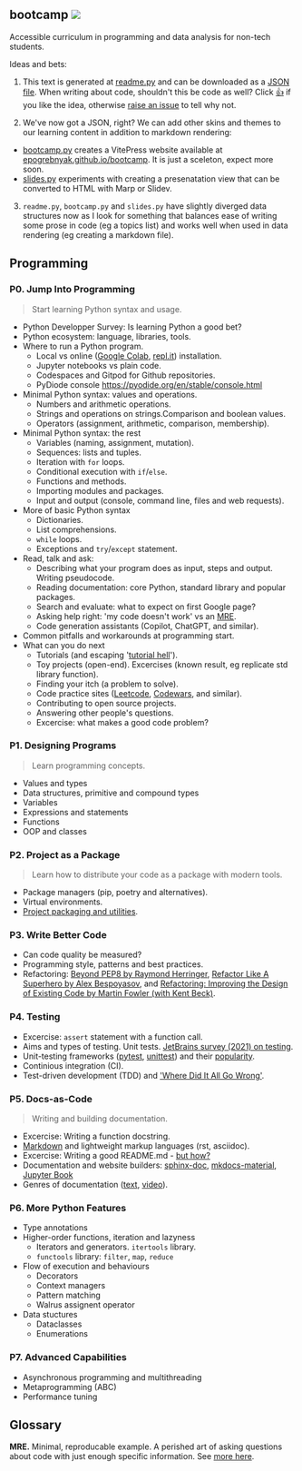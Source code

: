 ## bootcamp ![](https://poll.fizzy.wtf/count?epogrebnyak.bootcamp.like=yes)
Accessible curriculum in programming and data analysis for non-tech students.

Ideas and bets:

1.  This text is generated at [readme.py](readme.py) and can be downloaded as a [JSON file](programming.json). 
When writing about code, shouldn't this be code as well?
Click [👍](https://poll.fizzy.wtf/vote?epogrebnyak.bootcamp.like=yes)
if you like the idea, otherwise [raise an issue](https://github.com/epogrebnyak/bootcamp/issues) to tell why not.

2. We've now got a JSON, right? We can add other skins and themes to our learning content
in addition to markdown rendering:
  - [bootcamp.py](bootcamp.py) creates a VitePress website available at 
    [epogrebnyak.github.io/bootcamp](https://epogrebnyak.github.io/bootcamp/). 
    It is just a sceleton, expect more soon.
  - [slides.py](slides.py) experiments with creating a presenatation view that
    can be converted to HTML with Marp or Slidev.

3. `readme.py`, `bootcamp.py` and `slides.py` have slightly diverged 
    data structures now as I look for something that balances ease of writing 
    some prose in code (eg a topics list) and works well when used in data rendering
    (eg creating a markdown file).
    
## Programming

### P0. Jump Into Programming
> Start learning Python syntax and usage.

* Python Developper Survey: Is learning Python a good bet?
* Python ecosystem: language, libraries, tools.
* Where to run a Python program.
  - Local vs online ([Google Colab](https://colab.research.google.com/), [repl.it](https://replit.com/)) installation.
  - Jupyter notebooks vs plain code.
  - Codespaces and Gitpod for Github repositories.
  - PyDiode console <https://pyodide.org/en/stable/console.html>
* Minimal Python syntax: values and operations.
  - Numbers and arithmetic operations.
  - Strings and operations on strings.Comparison and boolean values.
  - Operators (assignment, arithmetic, comparison, membership).
* Minimal Python syntax: the rest
  - Variables (naming, assignment, mutation).
  - Sequences: lists and tuples.
  - Iteration with `for` loops.
  - Conditional execution with `if`/`else`.
  - Functions and methods.
  - Importing modules and packages.
  - Input and output (console, command line, files and web requests).
* More of basic Python syntax
  - Dictionaries.
  - List comprehensions.
  - `while` loops.
  - Exceptions and `try`/`except` statement.
* Read, talk and ask:
  - Describing what your program does as input, steps and output. Writing pseudocode.
  - Reading documentation: core Python, standard library and popular packages.
  - Search and evaluate: what to expect on first Google page?
  - Asking help right: 'my code doesn't work' vs an [MRE](https://replit.com/).
  - Code generation assistants (Copilot, ChatGPT, and similar).
* Common pitfalls and workarounds at programming start.
* What can you do next
  - Tutorials (and escaping '[tutorial hell](https://www.reddit.com/r/learnprogramming/comments/qrlx5m/what_exactly_is_tutorial_hell/?utm_source=share&utm_medium=web2x&context=3)').
  - Toy projects (open-end). Excercises (known result, eg replicate std library function).
  - Finding your itch (a problem to solve).
  - Code practice sites ([Leetcode](https://leetcode.com/), [Codewars](https://www.codewars.com), and similar).
  - Contributing to open source projects.
  - Answering other people's questions.
  - Excercise: what makes a good code problem?


### P1. Designing Programs
> Learn programming concepts.

* Values and types
* Data structures, primitive and compound types
* Variables
* Expressions and statements
* Functions
* OOP and classes


### P2. Project as a Package
> Learn how to distribute your code as a package with modern tools.

* Package managers (pip, poetry and alternatives).
* Virtual environments.
* [Project packaging and utilities](https://cjolowicz.github.io/posts/hypermodern-python-01-setup/).


### P3. Write Better Code

* Can code quality be measured?
* Programming style, patterns and best practices.
* Refactoring: [Beyond PEP8 by Raymond Herringer](https://www.youtube.com/watch?v=wf-BqAjZb8M), [Refactor Like A Superhero by Alex Bespoyasov](https://github.com/bespoyasov/refactor-like-a-superhero), and [Refactoring: Improving the Design of Existing Code by Martin Fowler (with Kent Beck)](https://martinfowler.com/books/refactoring.html).


### P4. Testing

* Excercise: `assert` statement with a function call.
* Aims and types of testing. Unit tests. [JetBrains survey (2021) on testing](https://www.jetbrains.com/lp/devecosystem-2021/testing/).
* Unit-testing frameworks ([pytest](https://docs.pytest.org/en/7.1.x/getting-started.html#create-your-first-test), [unittest](https://docs.python.org/3/library/unittest.html)) and their [popularity](https://lp.jetbrains.com/python-developers-survey-2021/#FrameworksLibraries).
* Continious integration (CI).
* Test-driven development (TDD) and ['Where Did It All Go Wrong'](https://www.youtube.com/watch?v=EZ05e7EMOLM).


### P5. Docs-as-Code
> Writing and building documentation.

* Excercise: Writing a function docstring.
* [Markdown](https://docs.github.com/en/get-started/writing-on-github/getting-started-with-writing-and-formatting-on-github/basic-writing-and-formatting-syntax) and lightweight markup languages (rst, asciidoc).
* Excercise: Writing a good README.md - [but how?](https://github.com/matiassingers/awesome-readme#articles)
* Documentation and website builders: [sphinx-doc](https://www.sphinx-doc.org/en/master/), [mkdocs-material](https://squidfunk.github.io/mkdocs-material/), [Jupyter Book](https://jupyterbook.org/en/stable/intro.html)
* Genres of documentation ([text](https://documentation.divio.com/), [video](https://www.writethedocs.org/videos/eu/2017/the-four-kinds-of-documentation-and-why-you-need-to-understand-what-they-are-daniele-procida/)).


### P6. More Python Features

* Type annotations
* Higher-order functions, iteration and lazyness
  - Iterators and generators. `itertools` library.
  - `functools` library: `filter`, `map`, `reduce`
* Flow of execution and behaviours
  - Decorators
  - Context managers
  - Pattern matching
  - Walrus assignent operator
* Data stuctures
  - Dataclasses
  - Enumerations


### P7. Advanced Capabilities

* Asynchronous programming and multithreading
* Metaprogramming (ABC)
* Performance tuning


## Glossary

**MRE.** Minimal, reproducable example. A perished art of asking questions about code with just enough specific information. See [more here](https://stackoverflow.com/help/minimal-reproducible-example).
